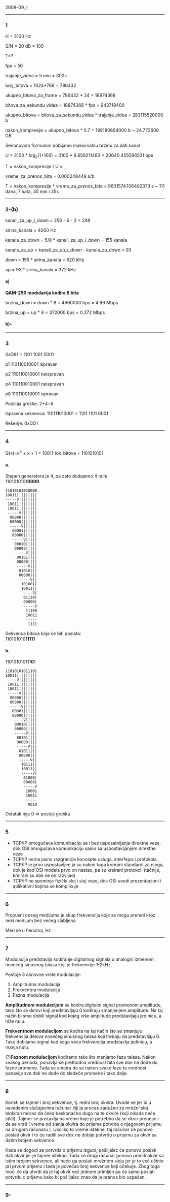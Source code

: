 2008-09, I

---

### 1

H = 3100 Hz

S/N = 20 dB = 100

T=?

fps = 50

trajanje_videa = 5 min = 300s

broj_bitova = 1024*768 = 786432

ukupno_bitova_za_frame = 786432 * 24 = 18874368

bitova_za_sekundu_videa = 18874368 * fps = 943718400

ukupno_bitova = bitova_za_sekundu_videa * trajanje_videa = 283115520000 b

nakon_kompresije = ukupno_bitova * 0.7 = 198180864000 b ~ 24.772608 GB


Šenonovom formulom dobijamo maksimalnu brzinu za dati kanal

U = 3100 * log<sub>2</sub>(1+100) =
3100 * 6.658211483 = 20640.455596531 bps


T = nakon_kompresije / U = 

vreme_za_prenos_bita = 0.000048449 s/b

T = nakon_kompresije * vreme_za_prenos_bita =
9601574.106402373 s ~ 111 dana, 7 sata, 45 min i 35s

---

### 2-(b)

kanali_za_up_i_down = 256 - 6 - 2 = 248

sirina_kanala = 4000 Hz

kanala_za_down = 5/8 * kanali_za_up_i_down = 155 kanala

kanala_za_up = kanali_za_up_i_down - kanala_za_down = 93

down = 155 * sirina_kanala = 620 kHz

up = 93 * sirina_kanala = 372 kHz
<br />

#### a)

**QAM-256 modulacija kodira 8 bita**  

brzina_down = down * 8 = 4960000 bps = 4.96 Mbps

brzina_up = up * 8 = 372000 bps = 0.372 Mbps
<br />

#### b)-

---

### 3

0xD91 = 1101 1001 0001

p1
110110010001
ispravan

p2
1**1**0110010001
neispravan

p4
110**1**10010001
neispravan

p8
110110010001
ispravan

Pozicija greške: 2+4=6

Ispravna sekvenca:
11011**1**010001 = 1101 1101 0001 

Rešenje:
0xDD1

---

### 4

G(x)=x<sup>4</sup> + x + 1 = 10011
tok_bitova = 1101010101

#### a.

Stepen generatora je 4, pa zato dodajemo 4 nule  
1101010101**0000**

```
11010101010000  
10011|||||||||  
-----V||||||||  
 10011||||||||  
 10011||||||||  
 -----V|||||||  
  00000|||||||  
  00000|||||||  
  -----V||||||  
   00001||||||  
   00000||||||  
   -----V|||||  
    00010|||||  
    00000|||||  
    -----V||||  
     00101||||  
     00000||||  
     -----V|||  
      01010|||    
      00000|||  
      -----V||  
       10100||  
       10011||  
       -----V|  
        01110|  
        00000|  
        -----V  
         11100  
         10011  
         -----  
          1111  
```

Sekvenca bitova koja će biti poslata:  
1101010101**1111**

#### b.

110101010111**0**1

```
11010101011101  
10011|||||||||  
-----V||||||||  
 10011||||||||  
 10011||||||||  
 -----V|||||||  
  00000|||||||  
  00000|||||||  
  -----V||||||  
   00001||||||  
   00000||||||  
   -----V|||||  
    00010|||||  
    00000|||||  
    -----V||||  
     00101||||  
     00000||||  
     -----V|||  
      01011|||  
      00000|||  
      -----V||  
       10111||  
       10011||  
       -----V|  
        01000|  
        00000|  
        -----V  
         10001  
         10011  
         -----  
          0010  
```
Ostatak nije 0 => postoji greška

---

### 5

* TCP/IP omogućava komunikaciju sa i bez usposatvljanja direktne veze, dok OSI omogućava komunikaciju samo sa uspostavljanjem direktne veze
*  TCP/IP nema jasno razgraniče koncepte usluga, interfejsa i protokola
*  TCP/IP je prvo uspostavljen ja su nakon toga kreirani standardi za njega, dok je kod OSI modela prvo on nastao, pa su kreirani protokoli (tačnije, kreirani su dok se on razvijao)
*  TCP/IP ne spominje fizički sloj i sloj veze, dok OSI uvodi prezentacioni i aplikativni kojima se komplikuje

---

### 6

Propusni opseg medijuma je skup frekvencija koje se mogu preneti kroz neki medijum bez većeg slabljena

Meri se u hercima, Hz

---

### 7

Modulacija predstavlja kodiranje digitalnog signala u analogni izmenom nosećeg sinusnog talasa koji je frekvencije 1-2kHz.

Postoje 3 osnovne vrste modulacije:   
1. Amplitudna modulacija  
2. Frekventna modulacija  
3. Fazna modulacija  

**Amplitudnom modulacijom** se kodira digitalni signal promenom amplitude, tako što se delovi koji predstavljaju 0 kodiraju smanjenjem amplitude. Na taj način bi smo dobili signal kod kojeg više amplitude predstavljaju jedinicu, a niže nulu.


**Frekventnom modulacijom** se kodira na taj način što se smanjuje frekvencija delova nosećeg sinusnog talasa koji trebaju da predstavljaju 0. Tako dobijamo signal kod koga veća frekvencija predstavlja jedinicu, a manja nulu.

(?)**Faznom modulacijom** kodiramo tako što menjamo fazu talasa. Nakon svakog perioda, ponavlja se prethodna vrednost bita sve dok ne dođe do fazne promene. Tada se smatra da se nakon svake faze ta vrednost ponavlja sve dok ne dođe do sledeće promene i tako dalje.

---

### 8

Koristi se tajmer i broj sekvence, tj. redni broj okvira. Uvode se jer bi u navedenim slučajevima računar čiji je proces zadužen za mrežni sloj blokiran morao da čeka beskonačno dugo na te okvire (koji nikada neće stići). Tajmer se postavlja na vreme koje je potrebno da se okvir prenese i da se vrati ( vreme od slanja okvira do prijema potvrde o njegovom prijemu na drugom računaru ). Ukoliko to vreme istekne, taj računar će ponovo poslati okvir i to će raditi sve dok ne dobije potvrdu o prijemu za okvir sa datim brojem sekvence.

Kada se dogodi se potvrda o prijemu izgubi, pošiljalac će ponovo poslati dati okvir jer je tajmer istekao. Tada će drugi računar ponovo primiti okvir sa istim brojem sekvence, ali neće ga poslati mrežnom sloju jer je to već učinio pri prvom prijemu i tada je povećao broj sekvence koji očekuje. Zbog toga moći će da utvrdi da je taj okvir već jednom primljen pa će samo poslati potvrdu o prijemu kako bi pošiljalac znao da je prenos bio uspešan.

---

### 9-
